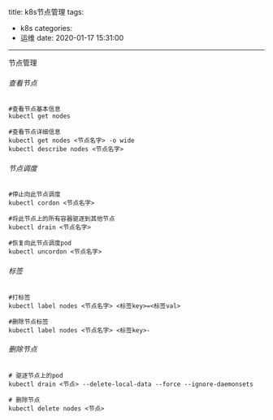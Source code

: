 title: k8s节点管理
tags:
  - k8s
categories:
  - 运维
date: 2020-01-17 15:31:00
---
节点管理
<!--more-->

###### 查看节点

```shell
#查看节点基本信息
kubectl get nodes

#查看节点详细信息
kubectl get nodes <节点名字> -o wide
kubectl describe nodes <节点名字>
```

###### 节点调度

```shell
#停止向此节点调度
kubectl cordon <节点名字>

#将此节点上的所有容器驱逐到其他节点
kubectl drain <节点名字>

#恢复向此节点调度pod
kubectl uncordon <节点名字>
```

###### 标签

```shell
#打标签
kubectl label nodes <节点名字> <标签key>=<标签val>  

#删除节点标签
kubectl label nodes <节点名字> <标签key>- 
```

###### 删除节点

```shell
# 驱逐节点上的pod
kubectl drain <节点> --delete-local-data --force --ignore-daemonsets

# 删除节点
kubectl delete nodes <节点>
```
